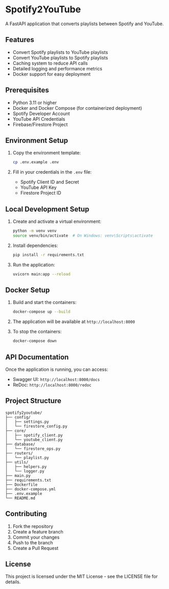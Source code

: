 # Spotify2YouTube

A FastAPI application that converts playlists between Spotify and YouTube.

## Features

- Convert Spotify playlists to YouTube playlists
- Convert YouTube playlists to Spotify playlists
- Caching system to reduce API calls
- Detailed logging and performance metrics
- Docker support for easy deployment

## Prerequisites

- Python 3.11 or higher
- Docker and Docker Compose (for containerized deployment)
- Spotify Developer Account
- YouTube API Credentials
- Firebase/Firestore Project

## Environment Setup

1. Copy the environment template:
   ```bash
   cp .env.example .env
   ```

2. Fill in your credentials in the `.env` file:
   - Spotify Client ID and Secret
   - YouTube API Key
   - Firestore Project ID

## Local Development Setup

1. Create and activate a virtual environment:
   ```bash
   python -m venv venv
   source venv/bin/activate  # On Windows: venv\Scripts\activate
   ```

2. Install dependencies:
   ```bash
   pip install -r requirements.txt
   ```

3. Run the application:
   ```bash
   uvicorn main:app --reload
   ```

## Docker Setup

1. Build and start the containers:
   ```bash
   docker-compose up --build
   ```

2. The application will be available at `http://localhost:8000`

3. To stop the containers:
   ```bash
   docker-compose down
   ```

## API Documentation

Once the application is running, you can access:
- Swagger UI: `http://localhost:8000/docs`
- ReDoc: `http://localhost:8000/redoc`

## Project Structure

```
spotify2youtube/
├── config/
│   ├── settings.py
│   └── firestore_config.py
├── core/
│   ├── spotify_client.py
│   └── youtube_client.py
├── database/
│   └── firestore_ops.py
├── routers/
│   └── playlist.py
├── utils/
│   ├── helpers.py
│   └── logger.py
├── main.py
├── requirements.txt
├── Dockerfile
├── docker-compose.yml
├── .env.example
└── README.md
```

## Contributing

1. Fork the repository
2. Create a feature branch
3. Commit your changes
4. Push to the branch
5. Create a Pull Request

## License

This project is licensed under the MIT License - see the LICENSE file for details. 